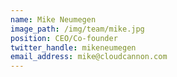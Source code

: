 ```yaml
---
name: Mike Neumegen
image_path: /img/team/mike.jpg
position: CEO/Co-founder
twitter_handle: mikeneumegen
email_address: mike@cloudcannon.com
---
```

